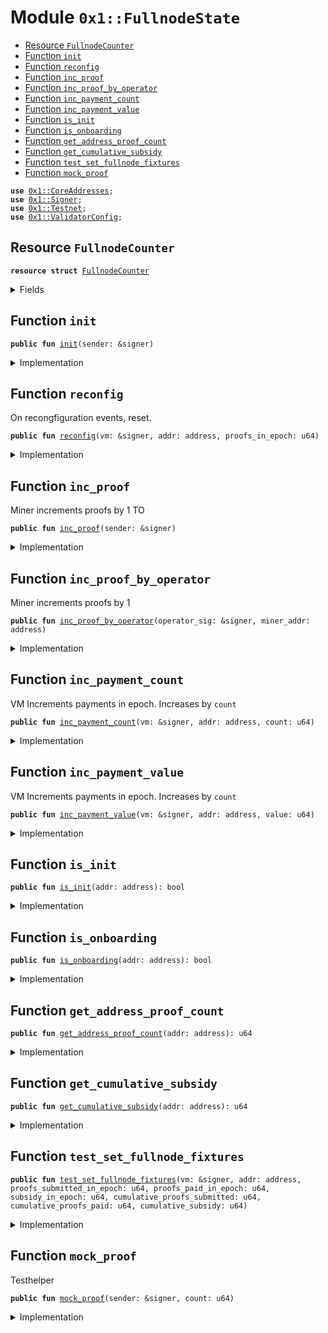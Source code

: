 
<a name="0x1_FullnodeState"></a>

# Module `0x1::FullnodeState`



-  [Resource `FullnodeCounter`](#0x1_FullnodeState_FullnodeCounter)
-  [Function `init`](#0x1_FullnodeState_init)
-  [Function `reconfig`](#0x1_FullnodeState_reconfig)
-  [Function `inc_proof`](#0x1_FullnodeState_inc_proof)
-  [Function `inc_proof_by_operator`](#0x1_FullnodeState_inc_proof_by_operator)
-  [Function `inc_payment_count`](#0x1_FullnodeState_inc_payment_count)
-  [Function `inc_payment_value`](#0x1_FullnodeState_inc_payment_value)
-  [Function `is_init`](#0x1_FullnodeState_is_init)
-  [Function `is_onboarding`](#0x1_FullnodeState_is_onboarding)
-  [Function `get_address_proof_count`](#0x1_FullnodeState_get_address_proof_count)
-  [Function `get_cumulative_subsidy`](#0x1_FullnodeState_get_cumulative_subsidy)
-  [Function `test_set_fullnode_fixtures`](#0x1_FullnodeState_test_set_fullnode_fixtures)
-  [Function `mock_proof`](#0x1_FullnodeState_mock_proof)


<pre><code><b>use</b> <a href="CoreAddresses.md#0x1_CoreAddresses">0x1::CoreAddresses</a>;
<b>use</b> <a href="Signer.md#0x1_Signer">0x1::Signer</a>;
<b>use</b> <a href="Testnet.md#0x1_Testnet">0x1::Testnet</a>;
<b>use</b> <a href="ValidatorConfig.md#0x1_ValidatorConfig">0x1::ValidatorConfig</a>;
</code></pre>



<a name="0x1_FullnodeState_FullnodeCounter"></a>

## Resource `FullnodeCounter`



<pre><code><b>resource</b> <b>struct</b> <a href="FullnodeState.md#0x1_FullnodeState_FullnodeCounter">FullnodeCounter</a>
</code></pre>



<details>
<summary>Fields</summary>


<dl>
<dt>
<code>proofs_submitted_in_epoch: u64</code>
</dt>
<dd>

</dd>
<dt>
<code>proofs_paid_in_epoch: u64</code>
</dt>
<dd>

</dd>
<dt>
<code>subsidy_in_epoch: u64</code>
</dt>
<dd>

</dd>
<dt>
<code>cumulative_proofs_submitted: u64</code>
</dt>
<dd>

</dd>
<dt>
<code>cumulative_proofs_paid: u64</code>
</dt>
<dd>

</dd>
<dt>
<code>cumulative_subsidy: u64</code>
</dt>
<dd>

</dd>
</dl>


</details>

<a name="0x1_FullnodeState_init"></a>

## Function `init`



<pre><code><b>public</b> <b>fun</b> <a href="FullnodeState.md#0x1_FullnodeState_init">init</a>(sender: &signer)
</code></pre>



<details>
<summary>Implementation</summary>


<pre><code><b>public</b> <b>fun</b> <a href="FullnodeState.md#0x1_FullnodeState_init">init</a>(sender: &signer) {
    <b>assert</b>(!<b>exists</b>&lt;<a href="FullnodeState.md#0x1_FullnodeState_FullnodeCounter">FullnodeCounter</a>&gt;(<a href="Signer.md#0x1_Signer_address_of">Signer::address_of</a>(sender)), 130112011021);
    move_to&lt;<a href="FullnodeState.md#0x1_FullnodeState_FullnodeCounter">FullnodeCounter</a>&gt;(
    sender,
    <a href="FullnodeState.md#0x1_FullnodeState_FullnodeCounter">FullnodeCounter</a> {
        proofs_submitted_in_epoch: 0,
        proofs_paid_in_epoch: 0, // count
        subsidy_in_epoch: 0, // value
        cumulative_proofs_submitted: 0,
        cumulative_proofs_paid: 0,
        cumulative_subsidy: 0,
      }
    );
}
</code></pre>



</details>

<a name="0x1_FullnodeState_reconfig"></a>

## Function `reconfig`

On recongfiguration events, reset.


<pre><code><b>public</b> <b>fun</b> <a href="FullnodeState.md#0x1_FullnodeState_reconfig">reconfig</a>(vm: &signer, addr: address, proofs_in_epoch: u64)
</code></pre>



<details>
<summary>Implementation</summary>


<pre><code><b>public</b> <b>fun</b> <a href="FullnodeState.md#0x1_FullnodeState_reconfig">reconfig</a>(vm: &signer, addr: address, proofs_in_epoch: u64) <b>acquires</b> <a href="FullnodeState.md#0x1_FullnodeState_FullnodeCounter">FullnodeCounter</a> {
    <b>let</b> sender = <a href="Signer.md#0x1_Signer_address_of">Signer::address_of</a>(vm);
    <b>assert</b>(sender == <a href="CoreAddresses.md#0x1_CoreAddresses_LIBRA_ROOT_ADDRESS">CoreAddresses::LIBRA_ROOT_ADDRESS</a>(), 190201014010);
    <b>let</b> state = borrow_global_mut&lt;<a href="FullnodeState.md#0x1_FullnodeState_FullnodeCounter">FullnodeCounter</a>&gt;(addr);
    state.cumulative_proofs_submitted = state.cumulative_proofs_submitted + proofs_in_epoch;
    state.cumulative_proofs_paid = state.cumulative_proofs_paid + state.proofs_paid_in_epoch;
    state.cumulative_subsidy = state.cumulative_subsidy + state.subsidy_in_epoch;
    // reset
    state.proofs_submitted_in_epoch = proofs_in_epoch;
    state.proofs_paid_in_epoch = 0;
    state.subsidy_in_epoch = 0;
}
</code></pre>



</details>

<a name="0x1_FullnodeState_inc_proof"></a>

## Function `inc_proof`

Miner increments proofs by 1
TO


<pre><code><b>public</b> <b>fun</b> <a href="FullnodeState.md#0x1_FullnodeState_inc_proof">inc_proof</a>(sender: &signer)
</code></pre>



<details>
<summary>Implementation</summary>


<pre><code><b>public</b> <b>fun</b> <a href="FullnodeState.md#0x1_FullnodeState_inc_proof">inc_proof</a>(sender: &signer) <b>acquires</b> <a href="FullnodeState.md#0x1_FullnodeState_FullnodeCounter">FullnodeCounter</a> {
    <b>let</b> addr = <a href="Signer.md#0x1_Signer_address_of">Signer::address_of</a>(sender);
    <b>let</b> state = borrow_global_mut&lt;<a href="FullnodeState.md#0x1_FullnodeState_FullnodeCounter">FullnodeCounter</a>&gt;(addr);
    state.proofs_submitted_in_epoch = state.proofs_submitted_in_epoch + 1;
}
</code></pre>



</details>

<a name="0x1_FullnodeState_inc_proof_by_operator"></a>

## Function `inc_proof_by_operator`

Miner increments proofs by 1


<pre><code><b>public</b> <b>fun</b> <a href="FullnodeState.md#0x1_FullnodeState_inc_proof_by_operator">inc_proof_by_operator</a>(operator_sig: &signer, miner_addr: address)
</code></pre>



<details>
<summary>Implementation</summary>


<pre><code><b>public</b> <b>fun</b> <a href="FullnodeState.md#0x1_FullnodeState_inc_proof_by_operator">inc_proof_by_operator</a>(operator_sig: &signer, miner_addr: address) <b>acquires</b> <a href="FullnodeState.md#0x1_FullnodeState_FullnodeCounter">FullnodeCounter</a> {
  <b>assert</b>(<a href="ValidatorConfig.md#0x1_ValidatorConfig_get_operator">ValidatorConfig::get_operator</a>(miner_addr) == <a href="Signer.md#0x1_Signer_address_of">Signer::address_of</a>(operator_sig), 130103010020);
    <b>let</b> state = borrow_global_mut&lt;<a href="FullnodeState.md#0x1_FullnodeState_FullnodeCounter">FullnodeCounter</a>&gt;(miner_addr);
    state.proofs_submitted_in_epoch = state.proofs_submitted_in_epoch + 1;
}
</code></pre>



</details>

<a name="0x1_FullnodeState_inc_payment_count"></a>

## Function `inc_payment_count`

VM Increments payments in epoch. Increases by <code>count</code>


<pre><code><b>public</b> <b>fun</b> <a href="FullnodeState.md#0x1_FullnodeState_inc_payment_count">inc_payment_count</a>(vm: &signer, addr: address, count: u64)
</code></pre>



<details>
<summary>Implementation</summary>


<pre><code><b>public</b> <b>fun</b> <a href="FullnodeState.md#0x1_FullnodeState_inc_payment_count">inc_payment_count</a>(vm: &signer, addr: address, count: u64) <b>acquires</b> <a href="FullnodeState.md#0x1_FullnodeState_FullnodeCounter">FullnodeCounter</a> {
  <b>assert</b>(<a href="Signer.md#0x1_Signer_address_of">Signer::address_of</a>(vm) == <a href="CoreAddresses.md#0x1_CoreAddresses_LIBRA_ROOT_ADDRESS">CoreAddresses::LIBRA_ROOT_ADDRESS</a>(), 190201014010);
  <b>let</b> state = borrow_global_mut&lt;<a href="FullnodeState.md#0x1_FullnodeState_FullnodeCounter">FullnodeCounter</a>&gt;(addr);
  state.proofs_paid_in_epoch = state.proofs_paid_in_epoch + count;
}
</code></pre>



</details>

<a name="0x1_FullnodeState_inc_payment_value"></a>

## Function `inc_payment_value`

VM Increments payments in epoch. Increases by <code>count</code>


<pre><code><b>public</b> <b>fun</b> <a href="FullnodeState.md#0x1_FullnodeState_inc_payment_value">inc_payment_value</a>(vm: &signer, addr: address, value: u64)
</code></pre>



<details>
<summary>Implementation</summary>


<pre><code><b>public</b> <b>fun</b> <a href="FullnodeState.md#0x1_FullnodeState_inc_payment_value">inc_payment_value</a>(vm: &signer, addr: address, value: u64) <b>acquires</b> <a href="FullnodeState.md#0x1_FullnodeState_FullnodeCounter">FullnodeCounter</a> {
  <b>assert</b>(<a href="Signer.md#0x1_Signer_address_of">Signer::address_of</a>(vm) == <a href="CoreAddresses.md#0x1_CoreAddresses_LIBRA_ROOT_ADDRESS">CoreAddresses::LIBRA_ROOT_ADDRESS</a>(), 190201014010);
  <b>let</b> state = borrow_global_mut&lt;<a href="FullnodeState.md#0x1_FullnodeState_FullnodeCounter">FullnodeCounter</a>&gt;(addr);
  state.subsidy_in_epoch = state.subsidy_in_epoch + value;
}
</code></pre>



</details>

<a name="0x1_FullnodeState_is_init"></a>

## Function `is_init`



<pre><code><b>public</b> <b>fun</b> <a href="FullnodeState.md#0x1_FullnodeState_is_init">is_init</a>(addr: address): bool
</code></pre>



<details>
<summary>Implementation</summary>


<pre><code><b>public</b> <b>fun</b> <a href="FullnodeState.md#0x1_FullnodeState_is_init">is_init</a>(addr: address): bool {
  <b>exists</b>&lt;<a href="FullnodeState.md#0x1_FullnodeState_FullnodeCounter">FullnodeCounter</a>&gt;(addr)
}
</code></pre>



</details>

<a name="0x1_FullnodeState_is_onboarding"></a>

## Function `is_onboarding`



<pre><code><b>public</b> <b>fun</b> <a href="FullnodeState.md#0x1_FullnodeState_is_onboarding">is_onboarding</a>(addr: address): bool
</code></pre>



<details>
<summary>Implementation</summary>


<pre><code><b>public</b> <b>fun</b> <a href="FullnodeState.md#0x1_FullnodeState_is_onboarding">is_onboarding</a>(addr: address): bool <b>acquires</b> <a href="FullnodeState.md#0x1_FullnodeState_FullnodeCounter">FullnodeCounter</a>{
  <b>let</b> state = borrow_global&lt;<a href="FullnodeState.md#0x1_FullnodeState_FullnodeCounter">FullnodeCounter</a>&gt;(addr);

  state.cumulative_proofs_submitted &lt; 2 &&
  state.cumulative_proofs_paid &lt; 2 &&
  state.cumulative_subsidy &lt; 1000000
}
</code></pre>



</details>

<a name="0x1_FullnodeState_get_address_proof_count"></a>

## Function `get_address_proof_count`



<pre><code><b>public</b> <b>fun</b> <a href="FullnodeState.md#0x1_FullnodeState_get_address_proof_count">get_address_proof_count</a>(addr: address): u64
</code></pre>



<details>
<summary>Implementation</summary>


<pre><code><b>public</b> <b>fun</b> <a href="FullnodeState.md#0x1_FullnodeState_get_address_proof_count">get_address_proof_count</a>(addr:address): u64 <b>acquires</b> <a href="FullnodeState.md#0x1_FullnodeState_FullnodeCounter">FullnodeCounter</a> {
  borrow_global&lt;<a href="FullnodeState.md#0x1_FullnodeState_FullnodeCounter">FullnodeCounter</a>&gt;(addr).proofs_submitted_in_epoch
}
</code></pre>



</details>

<a name="0x1_FullnodeState_get_cumulative_subsidy"></a>

## Function `get_cumulative_subsidy`



<pre><code><b>public</b> <b>fun</b> <a href="FullnodeState.md#0x1_FullnodeState_get_cumulative_subsidy">get_cumulative_subsidy</a>(addr: address): u64
</code></pre>



<details>
<summary>Implementation</summary>


<pre><code><b>public</b> <b>fun</b> <a href="FullnodeState.md#0x1_FullnodeState_get_cumulative_subsidy">get_cumulative_subsidy</a>(addr: address): u64 <b>acquires</b> <a href="FullnodeState.md#0x1_FullnodeState_FullnodeCounter">FullnodeCounter</a>{
  <b>let</b> state = borrow_global&lt;<a href="FullnodeState.md#0x1_FullnodeState_FullnodeCounter">FullnodeCounter</a>&gt;(addr);
  state.cumulative_subsidy
}
</code></pre>



</details>

<a name="0x1_FullnodeState_test_set_fullnode_fixtures"></a>

## Function `test_set_fullnode_fixtures`



<pre><code><b>public</b> <b>fun</b> <a href="FullnodeState.md#0x1_FullnodeState_test_set_fullnode_fixtures">test_set_fullnode_fixtures</a>(vm: &signer, addr: address, proofs_submitted_in_epoch: u64, proofs_paid_in_epoch: u64, subsidy_in_epoch: u64, cumulative_proofs_submitted: u64, cumulative_proofs_paid: u64, cumulative_subsidy: u64)
</code></pre>



<details>
<summary>Implementation</summary>


<pre><code><b>public</b> <b>fun</b> <a href="FullnodeState.md#0x1_FullnodeState_test_set_fullnode_fixtures">test_set_fullnode_fixtures</a>(
  vm: &signer,
  addr: address,
  proofs_submitted_in_epoch: u64,
  proofs_paid_in_epoch: u64,
  subsidy_in_epoch: u64,
  cumulative_proofs_submitted: u64,
  cumulative_proofs_paid: u64,
  cumulative_subsidy: u64,
) <b>acquires</b> <a href="FullnodeState.md#0x1_FullnodeState_FullnodeCounter">FullnodeCounter</a> {
  <a href="CoreAddresses.md#0x1_CoreAddresses_assert_libra_root">CoreAddresses::assert_libra_root</a>(vm);
  <b>assert</b>(is_testnet(), 130112011101);

  <b>let</b> state = borrow_global_mut&lt;<a href="FullnodeState.md#0x1_FullnodeState_FullnodeCounter">FullnodeCounter</a>&gt;(addr);
  state.proofs_submitted_in_epoch = proofs_submitted_in_epoch;
  state.proofs_paid_in_epoch = proofs_paid_in_epoch;
  state.subsidy_in_epoch = subsidy_in_epoch;
  state.cumulative_proofs_submitted = cumulative_proofs_submitted;
  state.cumulative_proofs_paid = cumulative_proofs_paid;
  state.cumulative_subsidy = cumulative_subsidy;
}
</code></pre>



</details>

<a name="0x1_FullnodeState_mock_proof"></a>

## Function `mock_proof`

Testhelper


<pre><code><b>public</b> <b>fun</b> <a href="FullnodeState.md#0x1_FullnodeState_mock_proof">mock_proof</a>(sender: &signer, count: u64)
</code></pre>



<details>
<summary>Implementation</summary>


<pre><code><b>public</b> <b>fun</b> <a href="FullnodeState.md#0x1_FullnodeState_mock_proof">mock_proof</a>(sender: &signer, count: u64) <b>acquires</b> <a href="FullnodeState.md#0x1_FullnodeState_FullnodeCounter">FullnodeCounter</a> {
  <b>let</b> addr = <a href="Signer.md#0x1_Signer_address_of">Signer::address_of</a>(sender);
  <b>let</b> state = borrow_global_mut&lt;<a href="FullnodeState.md#0x1_FullnodeState_FullnodeCounter">FullnodeCounter</a>&gt;(addr);
  state.proofs_submitted_in_epoch = state.proofs_submitted_in_epoch + count;
}
</code></pre>



</details>


[//]: # ("File containing references which can be used from documentation")
[ACCESS_CONTROL]: https://github.com/libra/lip/blob/master/lips/lip-2.md
[ROLE]: https://github.com/libra/lip/blob/master/lips/lip-2.md#roles
[PERMISSION]: https://github.com/libra/lip/blob/master/lips/lip-2.md#permissions
